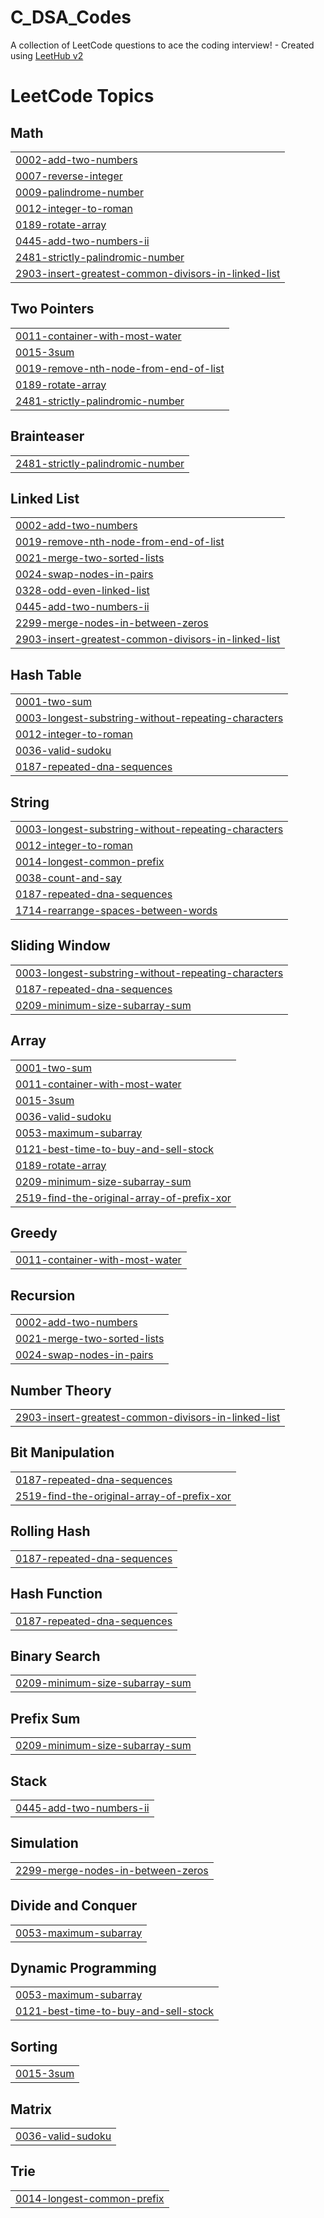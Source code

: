 # C_DSA_Codes
A collection of LeetCode questions to ace the coding interview! - Created using [LeetHub v2](https://github.com/arunbhardwaj/LeetHub-2.0)

<!---LeetCode Topics Start-->
# LeetCode Topics
## Math
|  |
| ------- |
| [0002-add-two-numbers](https://github.com/Shivamkumar26/C_DSA_Codes/tree/master/0002-add-two-numbers) |
| [0007-reverse-integer](https://github.com/Shivamkumar26/C_DSA_Codes/tree/master/0007-reverse-integer) |
| [0009-palindrome-number](https://github.com/Shivamkumar26/C_DSA_Codes/tree/master/0009-palindrome-number) |
| [0012-integer-to-roman](https://github.com/Shivamkumar26/C_DSA_Codes/tree/master/0012-integer-to-roman) |
| [0189-rotate-array](https://github.com/Shivamkumar26/C_DSA_Codes/tree/master/0189-rotate-array) |
| [0445-add-two-numbers-ii](https://github.com/Shivamkumar26/C_DSA_Codes/tree/master/0445-add-two-numbers-ii) |
| [2481-strictly-palindromic-number](https://github.com/Shivamkumar26/C_DSA_Codes/tree/master/2481-strictly-palindromic-number) |
| [2903-insert-greatest-common-divisors-in-linked-list](https://github.com/Shivamkumar26/C_DSA_Codes/tree/master/2903-insert-greatest-common-divisors-in-linked-list) |
## Two Pointers
|  |
| ------- |
| [0011-container-with-most-water](https://github.com/Shivamkumar26/C_DSA_Codes/tree/master/0011-container-with-most-water) |
| [0015-3sum](https://github.com/Shivamkumar26/C_DSA_Codes/tree/master/0015-3sum) |
| [0019-remove-nth-node-from-end-of-list](https://github.com/Shivamkumar26/C_DSA_Codes/tree/master/0019-remove-nth-node-from-end-of-list) |
| [0189-rotate-array](https://github.com/Shivamkumar26/C_DSA_Codes/tree/master/0189-rotate-array) |
| [2481-strictly-palindromic-number](https://github.com/Shivamkumar26/C_DSA_Codes/tree/master/2481-strictly-palindromic-number) |
## Brainteaser
|  |
| ------- |
| [2481-strictly-palindromic-number](https://github.com/Shivamkumar26/C_DSA_Codes/tree/master/2481-strictly-palindromic-number) |
## Linked List
|  |
| ------- |
| [0002-add-two-numbers](https://github.com/Shivamkumar26/C_DSA_Codes/tree/master/0002-add-two-numbers) |
| [0019-remove-nth-node-from-end-of-list](https://github.com/Shivamkumar26/C_DSA_Codes/tree/master/0019-remove-nth-node-from-end-of-list) |
| [0021-merge-two-sorted-lists](https://github.com/Shivamkumar26/C_DSA_Codes/tree/master/0021-merge-two-sorted-lists) |
| [0024-swap-nodes-in-pairs](https://github.com/Shivamkumar26/C_DSA_Codes/tree/master/0024-swap-nodes-in-pairs) |
| [0328-odd-even-linked-list](https://github.com/Shivamkumar26/C_DSA_Codes/tree/master/0328-odd-even-linked-list) |
| [0445-add-two-numbers-ii](https://github.com/Shivamkumar26/C_DSA_Codes/tree/master/0445-add-two-numbers-ii) |
| [2299-merge-nodes-in-between-zeros](https://github.com/Shivamkumar26/C_DSA_Codes/tree/master/2299-merge-nodes-in-between-zeros) |
| [2903-insert-greatest-common-divisors-in-linked-list](https://github.com/Shivamkumar26/C_DSA_Codes/tree/master/2903-insert-greatest-common-divisors-in-linked-list) |
## Hash Table
|  |
| ------- |
| [0001-two-sum](https://github.com/Shivamkumar26/C_DSA_Codes/tree/master/0001-two-sum) |
| [0003-longest-substring-without-repeating-characters](https://github.com/Shivamkumar26/C_DSA_Codes/tree/master/0003-longest-substring-without-repeating-characters) |
| [0012-integer-to-roman](https://github.com/Shivamkumar26/C_DSA_Codes/tree/master/0012-integer-to-roman) |
| [0036-valid-sudoku](https://github.com/Shivamkumar26/C_DSA_Codes/tree/master/0036-valid-sudoku) |
| [0187-repeated-dna-sequences](https://github.com/Shivamkumar26/C_DSA_Codes/tree/master/0187-repeated-dna-sequences) |
## String
|  |
| ------- |
| [0003-longest-substring-without-repeating-characters](https://github.com/Shivamkumar26/C_DSA_Codes/tree/master/0003-longest-substring-without-repeating-characters) |
| [0012-integer-to-roman](https://github.com/Shivamkumar26/C_DSA_Codes/tree/master/0012-integer-to-roman) |
| [0014-longest-common-prefix](https://github.com/Shivamkumar26/C_DSA_Codes/tree/master/0014-longest-common-prefix) |
| [0038-count-and-say](https://github.com/Shivamkumar26/C_DSA_Codes/tree/master/0038-count-and-say) |
| [0187-repeated-dna-sequences](https://github.com/Shivamkumar26/C_DSA_Codes/tree/master/0187-repeated-dna-sequences) |
| [1714-rearrange-spaces-between-words](https://github.com/Shivamkumar26/C_DSA_Codes/tree/master/1714-rearrange-spaces-between-words) |
## Sliding Window
|  |
| ------- |
| [0003-longest-substring-without-repeating-characters](https://github.com/Shivamkumar26/C_DSA_Codes/tree/master/0003-longest-substring-without-repeating-characters) |
| [0187-repeated-dna-sequences](https://github.com/Shivamkumar26/C_DSA_Codes/tree/master/0187-repeated-dna-sequences) |
| [0209-minimum-size-subarray-sum](https://github.com/Shivamkumar26/C_DSA_Codes/tree/master/0209-minimum-size-subarray-sum) |
## Array
|  |
| ------- |
| [0001-two-sum](https://github.com/Shivamkumar26/C_DSA_Codes/tree/master/0001-two-sum) |
| [0011-container-with-most-water](https://github.com/Shivamkumar26/C_DSA_Codes/tree/master/0011-container-with-most-water) |
| [0015-3sum](https://github.com/Shivamkumar26/C_DSA_Codes/tree/master/0015-3sum) |
| [0036-valid-sudoku](https://github.com/Shivamkumar26/C_DSA_Codes/tree/master/0036-valid-sudoku) |
| [0053-maximum-subarray](https://github.com/Shivamkumar26/C_DSA_Codes/tree/master/0053-maximum-subarray) |
| [0121-best-time-to-buy-and-sell-stock](https://github.com/Shivamkumar26/C_DSA_Codes/tree/master/0121-best-time-to-buy-and-sell-stock) |
| [0189-rotate-array](https://github.com/Shivamkumar26/C_DSA_Codes/tree/master/0189-rotate-array) |
| [0209-minimum-size-subarray-sum](https://github.com/Shivamkumar26/C_DSA_Codes/tree/master/0209-minimum-size-subarray-sum) |
| [2519-find-the-original-array-of-prefix-xor](https://github.com/Shivamkumar26/C_DSA_Codes/tree/master/2519-find-the-original-array-of-prefix-xor) |
## Greedy
|  |
| ------- |
| [0011-container-with-most-water](https://github.com/Shivamkumar26/C_DSA_Codes/tree/master/0011-container-with-most-water) |
## Recursion
|  |
| ------- |
| [0002-add-two-numbers](https://github.com/Shivamkumar26/C_DSA_Codes/tree/master/0002-add-two-numbers) |
| [0021-merge-two-sorted-lists](https://github.com/Shivamkumar26/C_DSA_Codes/tree/master/0021-merge-two-sorted-lists) |
| [0024-swap-nodes-in-pairs](https://github.com/Shivamkumar26/C_DSA_Codes/tree/master/0024-swap-nodes-in-pairs) |
## Number Theory
|  |
| ------- |
| [2903-insert-greatest-common-divisors-in-linked-list](https://github.com/Shivamkumar26/C_DSA_Codes/tree/master/2903-insert-greatest-common-divisors-in-linked-list) |
## Bit Manipulation
|  |
| ------- |
| [0187-repeated-dna-sequences](https://github.com/Shivamkumar26/C_DSA_Codes/tree/master/0187-repeated-dna-sequences) |
| [2519-find-the-original-array-of-prefix-xor](https://github.com/Shivamkumar26/C_DSA_Codes/tree/master/2519-find-the-original-array-of-prefix-xor) |
## Rolling Hash
|  |
| ------- |
| [0187-repeated-dna-sequences](https://github.com/Shivamkumar26/C_DSA_Codes/tree/master/0187-repeated-dna-sequences) |
## Hash Function
|  |
| ------- |
| [0187-repeated-dna-sequences](https://github.com/Shivamkumar26/C_DSA_Codes/tree/master/0187-repeated-dna-sequences) |
## Binary Search
|  |
| ------- |
| [0209-minimum-size-subarray-sum](https://github.com/Shivamkumar26/C_DSA_Codes/tree/master/0209-minimum-size-subarray-sum) |
## Prefix Sum
|  |
| ------- |
| [0209-minimum-size-subarray-sum](https://github.com/Shivamkumar26/C_DSA_Codes/tree/master/0209-minimum-size-subarray-sum) |
## Stack
|  |
| ------- |
| [0445-add-two-numbers-ii](https://github.com/Shivamkumar26/C_DSA_Codes/tree/master/0445-add-two-numbers-ii) |
## Simulation
|  |
| ------- |
| [2299-merge-nodes-in-between-zeros](https://github.com/Shivamkumar26/C_DSA_Codes/tree/master/2299-merge-nodes-in-between-zeros) |
## Divide and Conquer
|  |
| ------- |
| [0053-maximum-subarray](https://github.com/Shivamkumar26/C_DSA_Codes/tree/master/0053-maximum-subarray) |
## Dynamic Programming
|  |
| ------- |
| [0053-maximum-subarray](https://github.com/Shivamkumar26/C_DSA_Codes/tree/master/0053-maximum-subarray) |
| [0121-best-time-to-buy-and-sell-stock](https://github.com/Shivamkumar26/C_DSA_Codes/tree/master/0121-best-time-to-buy-and-sell-stock) |
## Sorting
|  |
| ------- |
| [0015-3sum](https://github.com/Shivamkumar26/C_DSA_Codes/tree/master/0015-3sum) |
## Matrix
|  |
| ------- |
| [0036-valid-sudoku](https://github.com/Shivamkumar26/C_DSA_Codes/tree/master/0036-valid-sudoku) |
## Trie
|  |
| ------- |
| [0014-longest-common-prefix](https://github.com/Shivamkumar26/C_DSA_Codes/tree/master/0014-longest-common-prefix) |
<!---LeetCode Topics End-->